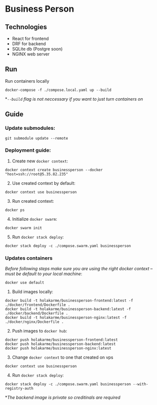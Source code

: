 # Business Person

## Technologies

-   React for frontend
-   DRF for backend
-   SQLite db (Postgre soon)
-   NGINX web server

## Run

Run containers locally
```
docker-compose -f ./compose.local.yaml up --build
```
\**`--build` flag is not neccessary if you want to just turn containers on*

## Guide

### Update submodules:

```
git submodule update --remote
```

### Deployment guide:

1. Create new `docker context`:
```
docker context create businessperson --docker "host=ssh://root@5.35.82.235"
```

2. Use created context by default:
```
docker context use businessperson
```

3. Run created context:
```
docker ps
```

4. Initialize `docker swarm`:
```
docker swarm init
```

5. Run `docker stack deploy`:
```
docker stack deploy -c ./compose.swarm.yaml businessperson
```

### Updates containers

*Before following steps make sure you are using the right docker context – must be default to your local machine*:
```
docker use default
```

1. Build images locally:
```
docker build -t holakarme/businessperson-frontend:latest -f ./docker/frontend/Dockerfile .
docker build -t holakarme/businessperson-backend:latest -f ./docker/backend/Dockerfile .
docker build -t holakarme/businessperson-nginx:latest -f ./docker/nginx/Dockerfile .
```


2. Push images to `docker hub`:
```
docker push holakarme/businessperson-frontend:latest
docker push holakarme/businessperson-backend:latest
docker push holakarme/businessperson-nginx:latest
```


3. Change `docker context` to one that created on vps
```
docker context use businessperson
```

4. Run `docker stack deploy`:
```
docker stack deploy -c ./compose.swarm.yaml businessperson --with-registry-auth 
```
\**The backend image is private so creditinals are required*